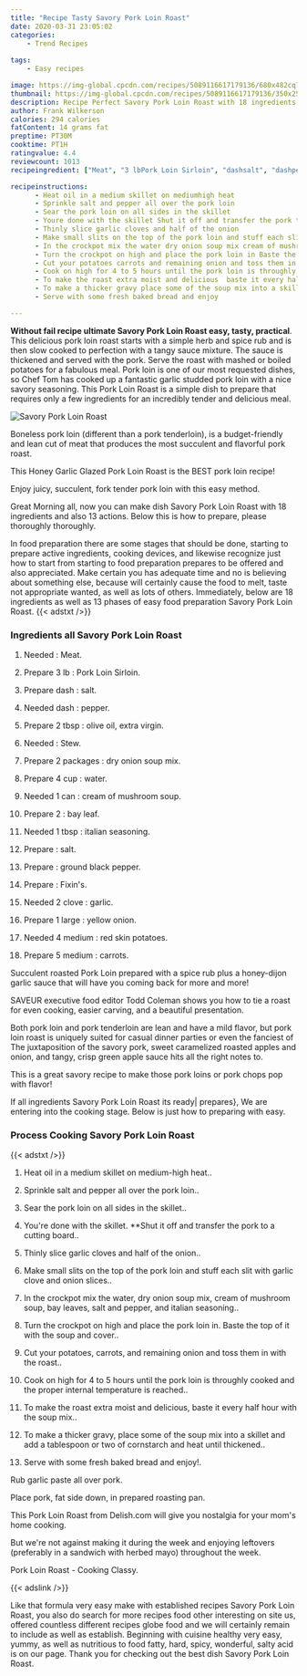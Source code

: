 ```yaml
---
title: "Recipe Tasty Savory Pork Loin Roast"
date: 2020-03-31 23:05:02
categories:
    - Trend Recipes
    
tags:
    - Easy recipes

image: https://img-global.cpcdn.com/recipes/5089116617179136/680x482cq70/savory-pork-loin-roast-recipe-main-photo.jpg
thumbnail: https://img-global.cpcdn.com/recipes/5089116617179136/350x250cq70/savory-pork-loin-roast-recipe-main-photo.jpg
description: Recipe Perfect Savory Pork Loin Roast with 18 ingredients and 13 stages of easy cooking.
author: Frank Wilkerson
calories: 294 calories
fatContent: 14 grams fat
preptime: PT30M
cooktime: PT1H
ratingvalue: 4.4
reviewcount: 1013
recipeingredient: ["Meat", "3 lbPork Loin Sirloin", "dashsalt", "dashpepper", "2 tbspolive oil extra virgin", "Stew", "2 packagesdry onion soup mix", "4 cupwater", "1 cancream of mushroom soup", "2bay leaf", "1 tbspitalian seasoning", "salt", "ground black pepper", "Fixins", "2 clovegarlic", "1 largeyellow onion", "4 mediumred skin potatoes", "5 mediumcarrots"]

recipeinstructions: 
      - Heat oil in a medium skillet on mediumhigh heat 
      - Sprinkle salt and pepper all over the pork loin 
      - Sear the pork loin on all sides in the skillet 
      - Youre done with the skillet Shut it off and transfer the pork to a cutting board 
      - Thinly slice garlic cloves and half of the onion 
      - Make small slits on the top of the pork loin and stuff each slit with garlic clove and onion slices 
      - In the crockpot mix the water dry onion soup mix cream of mushroom soup bay leaves  salt and pepper and italian seasoning 
      - Turn the crockpot on high and place the pork loin in Baste the top of it with the soup and cover 
      - Cut your potatoes carrots and remaining onion and toss them in with the roast 
      - Cook on high for 4 to 5 hours until the pork loin is throughly cooked and the proper internal temperature is reached 
      - To make the roast extra moist and delicious  baste it every half hour with the soup mix 
      - To make a thicker gravy place some of the soup mix into a skillet and add a tablespoon or two of cornstarch and heat until thickened 
      - Serve with some fresh baked bread and enjoy

---
```




**Without fail recipe ultimate Savory Pork Loin Roast easy, tasty, practical**. This delicious pork loin roast starts with a simple herb and spice rub and is then slow cooked to perfection with a tangy sauce mixture. The sauce is thickened and served with the pork. Serve the roast with mashed or boiled potatoes for a fabulous meal. Pork loin is one of our most requested dishes, so Chef Tom has cooked up a fantastic garlic studded pork loin with a nice savory seasoning. This Pork Loin Roast is a simple dish to prepare that requires only a few ingredients for an incredibly tender and delicious meal.


![Savory Pork Loin Roast](https://img-global.cpcdn.com/recipes/5089116617179136/680x482cq70/savory-pork-loin-roast-recipe-main-photo.jpg "Savory Pork Loin Roast")



Boneless pork loin (different than a pork tenderloin), is a budget-friendly and lean cut of meat that produces the most succulent and flavorful pork roast.

This Honey Garlic Glazed Pork Loin Roast is the BEST pork loin recipe!

Enjoy juicy, succulent, fork tender pork loin with this easy method.


Great Morning all, now you can make dish Savory Pork Loin Roast with 18 ingredients and also 13 actions. Below this is how to prepare, please thoroughly thoroughly.

In food preparation there are some stages that should be done, starting to prepare active ingredients, cooking devices, and likewise recognize just how to start from starting to food preparation prepares to be offered and also appreciated. Make certain you has adequate time and no is believing about something else, because will certainly cause the food to melt, taste not appropriate wanted, as well as lots of others. Immediately, below are 18 ingredients as well as 13 phases of easy food preparation Savory Pork Loin Roast.
{{< adstxt />}}

### Ingredients all Savory Pork Loin Roast


1. Needed  : Meat.

1. Prepare 3 lb : Pork Loin Sirloin.

1. Prepare dash : salt.

1. Needed dash : pepper.

1. Prepare 2 tbsp : olive oil, extra virgin.

1. Needed  : Stew.

1. Prepare 2 packages : dry onion soup mix.

1. Prepare 4 cup : water.

1. Needed 1 can : cream of mushroom soup.

1. Prepare 2 : bay leaf.

1. Needed 1 tbsp : italian seasoning.

1. Prepare  : salt.

1. Prepare  : ground black pepper.

1. Prepare  : Fixin&#39;s.

1. Needed 2 clove : garlic.

1. Prepare 1 large : yellow onion.

1. Needed 4 medium : red skin potatoes.

1. Prepare 5 medium : carrots.


Succulent roasted Pork Loin prepared with a spice rub plus a honey-dijon garlic sauce that will have you coming back for more and more!

SAVEUR executive food editor Todd Coleman shows you how to tie a roast for even cooking, easier carving, and a beautiful presentation.

Both pork loin and pork tenderloin are lean and have a mild flavor, but pork loin roast is uniquely suited for casual dinner parties or even the fanciest of The juxtaposition of the savory pork, sweet caramelized roasted apples and onion, and tangy, crisp green apple sauce hits all the right notes to.

This is a great savory recipe to make those pork loins or pork chops pop with flavor!


If all ingredients Savory Pork Loin Roast its ready| prepares}, We are entering into the cooking stage. Below is just how to preparing with easy.

### Process Cooking Savory Pork Loin Roast

{{< adstxt />}}


1. Heat oil in a medium skillet on medium-high heat..



1. Sprinkle salt and pepper all over the pork loin..



1. Sear the pork loin on all sides in the skillet..



1. You&#39;re done with the skillet. **Shut it off and transfer the pork to a cutting board..



1. Thinly slice garlic cloves and half of the onion..



1. Make small slits on the top of the pork loin and stuff each slit with garlic clove and onion slices..



1. In the crockpot mix the water, dry onion soup mix, cream of mushroom soup, bay leaves,  salt and pepper, and italian seasoning..



1. Turn the crockpot on high and place the pork loin in. Baste the top of it with the soup and cover..



1. Cut your potatoes, carrots, and remaining onion and toss them in with the roast..



1. Cook on high for 4 to 5 hours until the pork loin is throughly cooked and the proper internal temperature is reached..



1. To make the roast extra moist and delicious,  baste it every half hour with the soup mix..



1. To make a thicker gravy, place some of the soup mix into a skillet and add a tablespoon or two of cornstarch and heat until thickened..



1. Serve with some fresh baked bread and enjoy!.




Rub garlic paste all over pork.

Place pork, fat side down, in prepared roasting pan.

This Pork Loin Roast from Delish.com will give you nostalgia for your mom&#39;s home cooking.

But we&#39;re not against making it during the week and enjoying leftovers (preferably in a sandwich with herbed mayo) throughout the week.

Pork Loin Roast - Cooking Classy.


{{< adslink />}}

Like that formula very easy make with established recipes Savory Pork Loin Roast, you also do search for more recipes food other interesting on site us, offered countless different recipes globe food and we will certainly remain to include as well as establish. Beginning with cuisine healthy very easy, yummy, as well as nutritious to food fatty, hard, spicy, wonderful, salty acid is on our page. Thank you for checking out the best dish Savory Pork Loin Roast.
